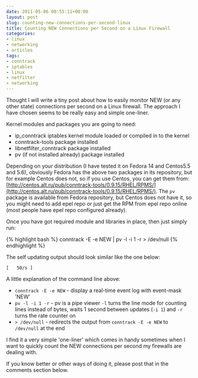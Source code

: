 ```yaml
---
date: 2011-05-06 00:55:11+00:00
layout: post
slug: counting-new-connections-per-second-linux
title: Counting NEW Connections per Second on a Linux Firewall
categories:
- linux
- networking
- articles
tags:
- conntrack
- iptables
- linux
- netfilter
- networking
---
```


Thought I will write a tiny post about how to easily monitor NEW (or any other state)
connections per second on a Linux firewall. The approach I have chosen seems to be really
easy and simple one-liner.

Kernel modules and packages you are going to need:

  * ip_conntrack iptables kernel module loaded or compiled in to the kernel
  * conntrack-tools package installed
  * libnetfilter_conntrack package installed
  * pv (if not installed already) package installed


Depending on your distribution (I have tested it on Fedora 14 and Centos5.5 and 5.6),
obviously Fedora has the above two packages in its repository, but for example Centos does
not, so if you use Centos, you can get them from:
[http://centos.alt.ru/pub/conntrack-tools/0.9.15/RHEL/RPMS/](http://centos.alt.ru/pub/conntrack-tools/0.9.15/RHEL/RPMS/).
The `pv` package is available from Fedora repository, but Centos does not have it, so you might need
to add epel repo or just get the RPM from epel repo online (most people have epel repo configured already).

Once you have got required module and libraries in place, then just simply run:

{% highlight bash %}
conntrack -E -e NEW | pv -l -i 1 -r > /dev/null
{% endhighlight %}

The self updating output should look similar like the one below:

`[   50/s ]`

A little explanation of the command line above:
	
  * `conntrack -E -e NEW` - display a real-time event log with event-mask 'NEW'
  * `pv -l -i 1 -r` - pv is a pipe viewer `-l` turns the line mode for counting lines instead of bytes,
waits 1 second between updates (`-i 1`) and `-r` turns the rate counter on
  * `> /dev/null` - redirects the output from `conntrack -E -e NEW` to `/dev/null` at the end

I find it a very simple 'one-liner' which comes in handy sometimes when I want to quickly count the NEW connections per second my firewalls are dealing with.

If you know better or other ways of doing it, please post that in the comments section below.
